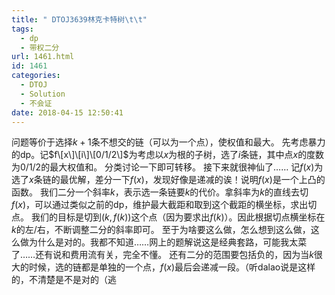 ```yaml
---
title: " DTOJ3639林克卡特树\t\t"
tags:
  - dp
  - 带权二分
url: 1461.html
id: 1461
categories:
  - DTOJ
  - Solution
  - 不会证
date: 2018-04-15 12:50:41
---
```


问题等价于选择$k+1$条不想交的链（可以为一个点），使权值和最大。 先考虑暴力的dp。记$f\[x\]\[i\]\[0/1/2\]$为考虑以$x$为根的子树，选了$i$条链，其中点$x$的度数为$0/1/2$的最大权值和。 分类讨论一下即可转移。 接下来就很神仙了…… 记$f(x)$为选了$x$条链的最优解，差分一下$f(x)$，发现好像是递减的诶！说明$f(x)$是一个上凸的函数。 我们二分一个斜率$k$，表示选一条链要$k$的代价。拿斜率为$k$的直线去切$f(x)$，可以通过类似之前的dp，维护最大截距和取到这个截距的横坐标，求出切点。 我们的目标是切到$(k,f(k))$这个点（因为要求出$f(k)$）。因此根据切点横坐标在$k$的左/右，不断调整二分的斜率即可。 至于为啥要这么做，怎么想到这么做，这么做为什么是对的。我都不知道……网上的题解说这是经典套路，可能我太菜了……还有说和费用流有关，完全不懂。 还有二分的范围要包括负的，因为当$k$很大的时候，选的链都是单独的一个点，$f(x)$最后会递减一段。（听dalao说是这样的，不清楚是不是对的（逃